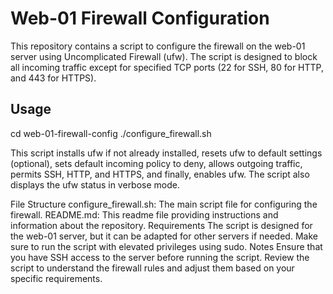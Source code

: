 # Web-01 Firewall Configuration

This repository contains a script to configure the firewall on the web-01 server using Uncomplicated Firewall (ufw). The script is designed to block all incoming traffic except for specified TCP ports (22 for SSH, 80 for HTTP, and 443 for HTTPS).

## Usage

cd web-01-firewall-config
./configure_firewall.sh

This script installs ufw if not already installed, resets ufw to default settings (optional), sets default incoming policy to deny, allows outgoing traffic, permits SSH, HTTP, and HTTPS, and finally, enables ufw. The script also displays the ufw status in verbose mode.

File Structure
configure_firewall.sh: The main script file for configuring the firewall.
README.md: This readme file providing instructions and information about the repository.
Requirements
The script is designed for the web-01 server, but it can be adapted for other servers if needed.
Make sure to run the script with elevated privileges using sudo.
Notes
Ensure that you have SSH access to the server before running the script.
Review the script to understand the firewall rules and adjust them based on your specific requirements.


